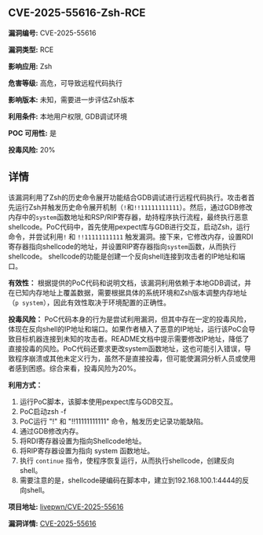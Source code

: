 ## CVE-2025-55616-Zsh-RCE

**漏洞编号:** CVE-2025-55616

**漏洞类型:** RCE

**影响应用:** Zsh

**危害等级:** 高危，可导致远程代码执行

**影响版本:** 未知，需要进一步评估Zsh版本

**利用条件:** 本地用户权限, GDB调试环境

**POC 可用性:** 是

**投毒风险:** 20%

## 详情

该漏洞利用了Zsh的历史命令展开功能结合GDB调试进行远程代码执行。攻击者首先运行Zsh并触发历史命令展开机制（`!`和`!!11111111111`）。然后，通过GDB修改内存中的`system`函数地址和RSP/RIP寄存器，劫持程序执行流程，最终执行恶意shellcode。PoC代码中，首先使用pexpect库与GDB进行交互，启动Zsh，运行命令，并尝试利用`!` 和 `!!11111111111` 触发漏洞。接下来，它修改内存，设置RDI寄存器指向shellcode的地址，并设置RIP寄存器指向`system`函数，从而执行shellcode。 shellcode的功能是创建一个反向shell连接到攻击者的IP地址和端口。 

**有效性：**
根据提供的PoC代码和说明文档，该漏洞利用依赖于本地GDB调试，并在已知内存地址上覆盖数据，需要根据具体的系统环境和Zsh版本调整内存地址（`p system`），因此有效性取决于环境配置的正确性。

**投毒风险：**
PoC代码本身的行为是尝试利用漏洞，但其中存在一定的投毒风险，体现在反向shell的IP地址和端口。如果作者植入了恶意的IP地址，运行该PoC会导致目标机器连接到未知的攻击者。README文档中提示需要修改IP地址，降低了直接投毒的风险。PoC代码还要求更改system函数地址，这也可能引入错误，导致程序崩溃或其他未定义行为，虽然不是直接投毒，但可能使漏洞分析人员或使用者感到困惑。综合来看，投毒风险为20%。

**利用方式：**
1.  运行PoC脚本，该脚本使用pexpect库与GDB交互。
2.  PoC启动zsh -f
3.  PoC运行 "!" 和 "!!11111111111" 命令，触发历史记录功能缺陷。
4.  通过GDB修改内存。
5.  将RDI寄存器设置为指向Shellcode地址。
6.  将RIP寄存器设置为指向 system 函数地址。
7.  执行 `continue` 指令，使程序恢复运行，从而执行shellcode，创建反向shell。
8. 需要注意的是，shellcode硬编码在脚本中，建立到192.168.100.1:4444的反向shell。

**项目地址:** [livepwn/CVE-2025-55616](https://github.com/livepwn/CVE-2025-55616)

**漏洞详情:** [CVE-2025-55616](https://nvd.nist.gov/vuln/detail/CVE-2025-55616)